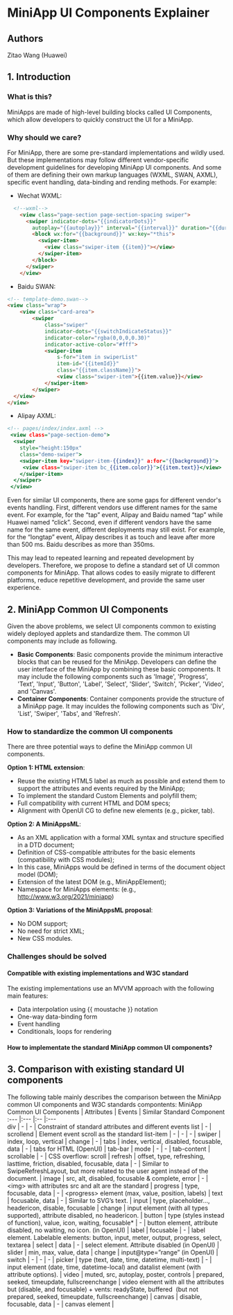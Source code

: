 # MiniApp UI Components Explainer 
## Authors
Zitao Wang (Huawei)
## 1. Introduction

### What is this?
MiniApps are made of high-level building blocks called UI Components, which allow developers to quickly construct the UI for a MiniApp.
### Why should we care?
For MiniApp, there are some pre-standard implementations and wildly used. But these implementations may follow different vendor-specific development guidelines for developing MiniApp UI components. And some of them are defining their own markup languages (WXML, SWAN, AXML), specific event handling, data-binding and rending methods. For example:

- Wechat WXML:
```html
  <!--wxml-->
    <view class="page-section page-section-spacing swiper">
      <swiper indicator-dots="{{indicatorDots}}"
        autoplay="{{autoplay}}" interval="{{interval}}" duration="{{duration}}">
        <block wx:for="{{background}}" wx:key="*this">
          <swiper-item>
            <view class="swiper-item {{item}}"></view>
          </swiper-item>
        </block>
      </swiper>
    </view>
```
- Baidu SWAN:
```html
<!-- template-demo.swan-->
<view class="wrap">
    <view class="card-area">
        <swiper 
            class="swiper"
            indicator-dots="{{switchIndicateStatus}}" 
            indicator-color="rgba(0,0,0,0.30)"
            indicator-active-color="#fff">
            <swiper-item 
                s-for="item in swiperList"
                item-id="{{itemId}}"
                class="{{item.className}}">
                <view class="swiper-item">{{item.value}}</view>
            </swiper-item>
        </swiper>
  </view>
</view>     
```
- Alipay AXML:
```.html
<!-- pages/index/index.axml -->
 <view class="page-section-demo">
  <swiper
    style="height:150px"
    class="demo-swiper">
    <swiper-item key="swiper-item-{{index}}" a:for="{{background}}">
     <view class="swiper-item bc_{{item.color}}">{{item.text}}</view>
    </swiper-item>
  </swiper>
 </view>
```
Even for similar UI components, there are some gaps for different vendor's events handling. First, different vendors use different names for the same event. For example, for the “tap” event, Alipay and Baidu named “tap” while Huawei named “click”. Second, even if different vendors have the same name for the same event, different deployments may still exist. For example, for the “longtap” event, Alipay describes it as touch and leave after more than 500 ms. Baidu describes as more than 350ms.

This may lead to repeated learning and repeated development by developers. Therefore, we propose to define a standard set of UI common components for MiniApp. That allows codes to easily migrate to different platforms, reduce repetitive development, and provide the same user experience.

## 2. MiniApp Common UI Components
Given the above problems, we select UI components common to existing widely deployed applets and standardize them. The common UI components may include as following.
* **Basic Components**:
Basic components provide the minimum interactive blocks that can be reused for the MiniApp. Developers can define the user interface of the MiniApp by combining these basic components. It may include the following components such as 'Image', 'Progress', 'Text', 'Input', 'Button', 'Label', 'Select', 'Slider', 'Switch', 'Picker', 'Video', and 'Canvas'.
* **Container Components**:
Container components provide the structure of a MiniApp page. It may inculdes the following components such as 'Div', 'List', 'Swiper', 'Tabs', and 'Refresh'.
### How to standardize the common UI components
There are three potential ways to define the MiniApp common UI components.

**Option 1: HTML extension**:
- Reuse the existing HTML5 label as much as possible and extend them to support the attributes and events required by the MiniApp;
- To implement the standard Custom Elements and polyfill them;
- Full compatibility with current HTML and DOM specs;
- Alignment with OpenUI CG to define new elements (e.g., picker, tab).

**Option 2: A MiniAppsML**:
- As an XML application with a formal XML syntax and structure specified in a DTD document;
- Definition of CSS-compatible attributes for the basic elements (compatibility with CSS modules);
- In this case, MiniApps would be defined in terms of the document object model (DOM);
- Extension of the latest DOM (e.g., MiniAppElement);
- Namespace for MiniApps elements: (e.g., http://www.w3.org/2021/miniapp)

**Option 3: Variations of the MiniAppsML proposal**:
- No DOM support;
- No need for strict XML;
- New CSS modules.
### Challenges should be solved
#### Compatible with existing implementations and W3C standard

The existing implementations use an MVVM approach with the following main features:
- Data interpolation using {{ moustache }} notation
- One-way data-binding form
- Event handling
- Conditionals, loops for rendering

#### How to implementate the standard MiniApp common UI components?


## 3. Comparison with existing standard UI components 

The following table mainly describes the comparison between the MiniApp common UI components and W3C standards compontents:
MiniApp Common UI Components | Attributes | Events | Similar Standard Component 
:---    |:---    |:--        |:---     
div | - | - | Constraint of standard attributes and different events
list | - | scrollend | Element event scroll as the standard
list-item | - | - | - |
swiper | index, loop, vertical | change | - |
tabs | index, vertical, disabled, focusable, data | - | tabs for HTML (OpenUI) |
tab-bar | mode | - | - |
tab-content | scrollable | - | CSS overflow: scroll |
refresh | offset, type, refreshing, lasttime, friction, disabled, focusable, data | - | Similar to SwipeRefreshLayout, but more related to the user agent instead of the document. |
image | src, alt, disabled, focusable & complete, error | - | &lt;img&gt; with attributes src and alt are the standard |
progress | type, focusable, data | - | &lt;progress&gt; element (max, value, position, labels) |
text | focusable, data | - | Similar to SVG’s text. |
input | type, placeholder…, headericon, disable, focusable | change | input element (with all types supported), attribute disabled, no headericon. |
button | type (styles instead of function), value, icon, waiting, focusable* | - | button element, attribute disabled, no waiting, no icon. (in OpenUI) |
label | focusable | - | label element. Labelable elements: button, input, meter, output, progress, select, textarea |
select | data | - | select element. Attribute disabled (in OpenUI) |
slider | min, max, value, data | change | input@type=”range” (in OpenUI) |
switch | - | - | - |
picker | type (text, date, time, datetime, multi-text) | - | input element (date, time, datetime-local) and datalist element (with attribute options). |
video | muted, src, autoplay, poster, controls | prepared, seeked, timeupdate, fullscreenchange | video element with all the attributes but (disable, and focusable) + vents: readyState, buffered  (but not prepared, seeked, timeupdate, fullscreenchange) |
canvas | disable, focusable, data | - | canvas element |
























